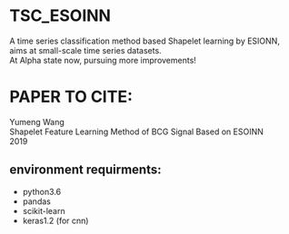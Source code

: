 # TSC_ESOINN
A time series classification method based Shapelet learning by ESIONN, aims at small-scale time series datasets.  
At Alpha state now, pursuing more improvements!

# PAPER TO CITE:
Yumeng Wang  
Shapelet Feature Learning Method of BCG Signal Based on ESOINN  
2019

## environment requirments:
* python3.6
* pandas
* scikit-learn
* keras1.2 (for cnn)
